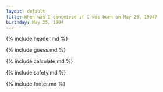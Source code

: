 ```yaml
---
layout: default
title: When was I conceived if I was born on May 25, 1904?
birthday: May 25, 1904
---
```


{% include header.md %}

{% include guess.md %}

{% include calculate.md %}

{% include safety.md %}

{% include footer.md %}



